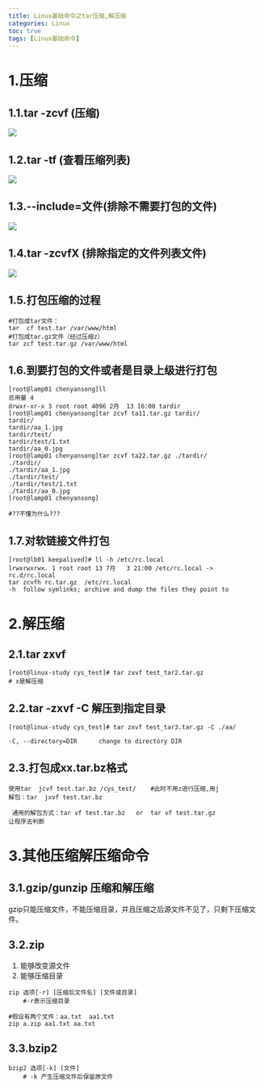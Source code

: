 ```yaml
---
title: Linux基础命令之tar压缩,解压缩
categories: Linux   
toc: true  
tags: [Linux基础命令]
---
```


# 1.压缩

## 1.1.tar -zcvf (压缩)

![](http://ols7leonh.bkt.clouddn.com//assert/img/linux/基础命令/tar_1.png)


## 1.2.tar -tf (查看压缩列表)

![](http://ols7leonh.bkt.clouddn.com//assert/img/linux/基础命令/tar_2.png)
 

## 1.3.--include=文件(排除不需要打包的文件)

![](http://ols7leonh.bkt.clouddn.com//assert/img/linux/基础命令/tar_3.png)

 
## 1.4.tar -zcvfX (排除指定的文件列表文件)

![](http://ols7leonh.bkt.clouddn.com//assert/img/linux/基础命令/tar_4.png)
 

## 1.5.打包压缩的过程
```
#打包成tar文件：
tar  cf test.tar /var/www/html
#打包成tar.gz文件（经过压缩z）
tar zcf test.tar.gz /var/www/html

```

## 1.6.到要打包的文件或者是目录上级进行打包
```
[root@lamp01 chenyansong]ll
总用量 4
drwxr-xr-x 3 root root 4096 2月  13 16:00 tardir
[root@lamp01 chenyansong]tar zcvf ta11.tar.gz tardir/
tardir/
tardir/aa_1.jpg
tardir/test/
tardir/test/1.txt
tardir/aa_0.jpg
[root@lamp01 chenyansong]tar zcvf ta22.tar.gz ./tardir/
./tardir/
./tardir/aa_1.jpg
./tardir/test/
./tardir/test/1.txt
./tardir/aa_0.jpg
[root@lamp01 chenyansong]

#??不懂为什么???

```

## 1.7.对软链接文件打包
```
[root@lb01 keepalived]# ll -h /etc/rc.local
lrwxrwxrwx. 1 root root 13 7月   3 21:00 /etc/rc.local -> rc.d/rc.local
tar zcvfh rc.tar.gz  /etc/rc.local
-h  follow symlinks; archive and dump the files they point to

```

# 2.解压缩

## 2.1.tar zxvf
```
[root@linux-study cys_test]# tar zxvf test_tar2.tar.gz
# x是解压缩

```

## 2.2.tar -zxvf -C 解压到指定目录
```
[root@linux-study cys_test]# tar zxvf test_tar3.tar.gz -C ./aa/
 
-C, --directory=DIR      change to directory DIR

```


## 2.3.打包成xx.tar.bz格式
```
使用tar  jcvf test.tar.bz /cys_test/    #此时不用z进行压缩,用j
解包：tar  jxvf test.tar.bz
 
 通用的解包方式：tar vf test.tar.bz   or  tar vf test.tar.gz
让程序去判断

```

# 3.其他压缩解压缩命令

## 3.1.gzip/gunzip 压缩和解压缩
gzip只能压缩文件，不能压缩目录，并且压缩之后源文件不见了，只剩下压缩文件。



## 3.2.zip
1. 能够改变源文件
2. 能够压缩目录
```
zip 选项[-r] [压缩后文件名] [文件或目录]
    #-r表示压缩目录

#假设有两个文件：aa.txt  aa1.txt
zip a.zip aa1.txt aa.txt 
```


## 3.3.bzip2
```
bzip2 选项[-k] [文件]
    # -k 产生压缩文件后保留原文件


```


